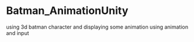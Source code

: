 # Batman_AnimationUnity
using 3d batman character and displaying some animation using animation and input 
